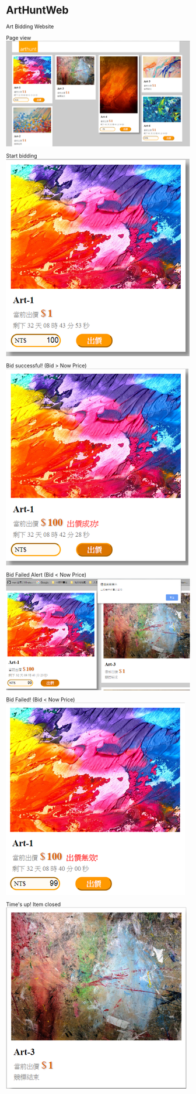 # ArtHuntWeb
Art Bidding Website

Page view   
![image](view.png)

Start bidding    
![image](item.png) 

Bid successful! (Bid > Now Price)   
![image](item-1.png)

Bid Failed Alert (Bid < Now Price)   
![image](item-2.png)

Bid Failed! (Bid < Now Price)   
![image](item-3.png)

Time's up! Item closed   
![image](item-4.png)

